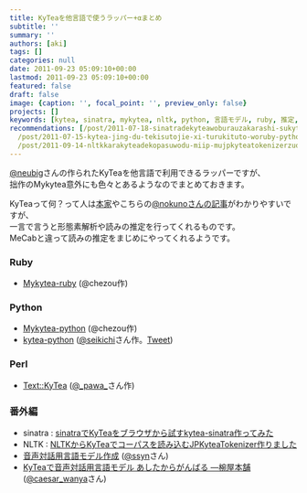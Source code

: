 ```yaml
---
title: KyTeaを他言語で使うラッパー+αまとめ
subtitle: ''
summary: ''
authors: [aki]
tags: []
categories: null
date: 2011-09-23 05:09:10+00:00
lastmod: 2011-09-23 05:09:10+00:00
featured: false
draft: false
image: {caption: '', focal_point: '', preview_only: false}
projects: []
keywords: [kytea, sinatra, mykytea, nltk, python, 言語モデル, ruby, 推定, コーパス, 読み]
recommendations: [/post/2011-07-18-sinatradekyteawoburauzakarashi-sukytea-sinatrazuo-tutemita/,
  /post/2011-07-15-kytea-jing-du-tekisutojie-xi-turukituto-woruby-pythonkarashi-erumykyteawozuo-tutemita/,
  /post/2011-09-14-nltkkarakyteadekopasuwodu-miip-mujpkyteatokenizerzuo-rimasita/]
---
```

[@neubig](http://twitter.com/neubig)さんの作られたKyTeaを他言語で利用できるラッパーですが、  
拙作のMykytea意外にも色々とあるようなのでまとめておきます。

KyTeaって何？って人は[本家](http://www.phontron.com/kytea/index-ja.html)やこちらの[@nokunoさんの記事](http://d.hatena.ne.jp/nokuno/20100307/1267923299)がわかりやすいですが、  
一言で言うと形態素解析や読みの推定を行ってくれるものです。  
MeCabと違って読みの推定をまじめにやってくれるようです。

### Ruby

- [Mykytea-ruby](http://chezou.wordpress.com/2011/07/15/kytea%e3%82%92ruby-python%e3%81%8b%e3%82%89%e4%bd%bf%e3%81%88%e3%82%8bmykytea%e3%82%92%e4%bd%9c%e3%81%a3%e3%81%a6%e3%81%bf%e3%81%9f/ "KyTea:京都テキスト解析ツールキット をRuby, Pythonから使えるMykyteaを作ってみた") (@chezou作)

### Python

- [Mykytea-python](http://chezou.wordpress.com/2011/07/15/kytea%e3%82%92ruby-python%e3%81%8b%e3%82%89%e4%bd%bf%e3%81%88%e3%82%8bmykytea%e3%82%92%e4%bd%9c%e3%81%a3%e3%81%a6%e3%81%bf%e3%81%9f/ "KyTea:京都テキスト解析ツールキット をRuby, Pythonから使えるMykyteaを作ってみた") (@chezou作)
- [kytea-python](https://github.com/seikichi/kytea-python) ([@seikichi](https://twitter.com/#%21/seikichi/)さん作。[Tweet](https://twitter.com/#%21/seikichi/status/81095004558331904))

### Perl

- [Text::KyTea](http://pawa.dojikko.com/pg/perl/2614.html) ([@\_pawa\_](https://twitter.com/#!/_pawa_)さん作)

### 番外編

- sinatra : [sinatraでKyTeaをブラウザから試すkytea-sinatra作ってみた](http://chezou.wordpress.com/2011/07/18/sinatra%e3%81%a7kytea%e3%82%92%e3%83%96%e3%83%a9%e3%82%a6%e3%82%b6%e3%81%8b%e3%82%89%e8%a9%a6%e3%81%99kytea-sinatra%e4%bd%9c%e3%81%a3%e3%81%a6%e3%81%bf%e3%81%9f/ "sinatraでKyTeaをブラウザから試すkytea-sinatra作ってみた")
- NLTK : [NLTKからKyTeaでコーパスを読み込むJPKyteaTokenizer作りました](http://chezou.wordpress.com/2011/09/14/nltk%e3%81%8b%e3%82%89kytea%e3%81%a7%e3%82%b3%e3%83%bc%e3%83%91%e3%82%b9%e3%82%92%e8%aa%ad%e3%81%bf%e8%be%bc%e3%82%80jpkyteatokenizer/ "NLTKからKyTeaでコーパスを読み込むJPKyteaTokenizer作りました")
- [音声対話用言語モデル作成](http://plata.ar.media.kyoto-u.ac.jp/sasada/research/project/dialog/) ([@ssyn](http://twitter.com/ssyn)さん)
- [KyTeaで音声対話用言語モデル あしたからがんばる ―椀屋本舗](http://d.hatena.ne.jp/caesar_wanya/20101121) ([@caesar\_wanya](http://twitter.com/caesar_wanya)さん)

